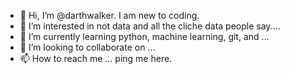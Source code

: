 - 👋 Hi, I’m @darthwalker. I am new to coding.
- 👀 I’m interested in not data and all the cliche data people say....
- 🌱 I’m currently learning python, machine learning, git, and ...
- 💞️ I’m looking to collaborate on ...
- 📫 How to reach me ... ping me here.

<!---
darthwalker/darthwalker is a ✨ special ✨ repository because its `README.md` (this file) appears on your GitHub profile.
You can click the Preview link to take a look at your changes.
--->
